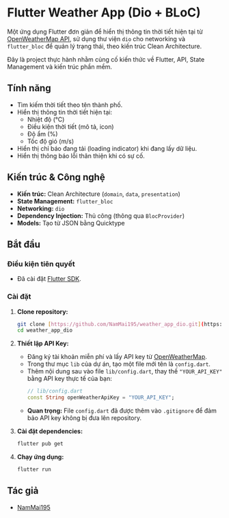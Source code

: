 # Flutter Weather App (Dio + BLoC)

Một ứng dụng Flutter đơn giản để hiển thị thông tin thời tiết hiện tại từ [OpenWeatherMap API](https://openweathermap.org/api), sử dụng thư viện `dio` cho networking và `flutter_bloc` để quản lý trạng thái, theo kiến trúc Clean Architecture.

Đây là project thực hành nhằm củng cố kiến thức về Flutter, API, State Management và kiến trúc phần mềm.

## Tính năng

* Tìm kiếm thời tiết theo tên thành phố.
* Hiển thị thông tin thời tiết hiện tại:
    * Nhiệt độ (°C)
    * Điều kiện thời tiết (mô tả, icon)
    * Độ ẩm (%)
    * Tốc độ gió (m/s)
* Hiển thị chỉ báo đang tải (loading indicator) khi đang lấy dữ liệu.
* Hiển thị thông báo lỗi thân thiện khi có sự cố.

## Kiến trúc & Công nghệ

* **Kiến trúc:** Clean Architecture (`domain`, `data`, `presentation`)
* **State Management:** `flutter_bloc`
* **Networking:** `dio`
* **Dependency Injection:** Thủ công (thông qua `BlocProvider`)
* **Models:** Tạo từ JSON bằng Quicktype

## Bắt đầu

### Điều kiện tiên quyết

* Đã cài đặt [Flutter SDK](https://docs.flutter.dev/get-started/install).

### Cài đặt

1.  **Clone repository:**
    ```bash
    git clone [https://github.com/NamMai195/weather_app_dio.git](https://github.com/NamMai195/weather_app_dio.git)
    cd weather_app_dio
    ```

2.  **Thiết lập API Key:**
    * Đăng ký tài khoản miễn phí và lấy API key từ [OpenWeatherMap](https://openweathermap.org/appid).
    * Trong thư mục `lib` của dự án, tạo một file mới tên là `config.dart`.
    * Thêm nội dung sau vào file `lib/config.dart`, thay thế `"YOUR_API_KEY"` bằng API key thực tế của bạn:
        ```dart
        // lib/config.dart
        const String openWeatherApiKey = "YOUR_API_KEY";
        ```
    * **Quan trọng:** File `config.dart` đã được thêm vào `.gitignore` để đảm bảo API key không bị đưa lên repository.

3.  **Cài đặt dependencies:**
    ```bash
    flutter pub get
    ```

4.  **Chạy ứng dụng:**
    ```bash
    flutter run
    ```

## Tác giả

* [NamMai195](https://github.com/NamMai195)